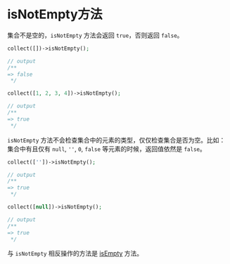 # isNotEmpty方法

集合不是空的，`isNotEmpty` 方法会返回 `true`，否则返回 `false`。

```php
collect([])->isNotEmpty();

// output
/**
=> false
 */
```

```php
collect([1, 2, 3, 4])->isNotEmpty();

// output
/**
=> true
 */
```

`isNotEmpty` 方法不会检查集合中的元素的类型，仅仅检查集合是否为空。比如：集合中有且仅有 `null`, `''`, `0`, `false` 等元素的时候，返回值依然是 `false`。

```php
collect([''])->isNotEmpty();

// output
/**
=> true
 */
```

```php
collect([null])->isNotEmpty();

// output
/**
=> true
 */
```


与 `isNotEmpty` 相反操作的方法是 [isEmpty](/collections/isEmpty.md) 方法。
